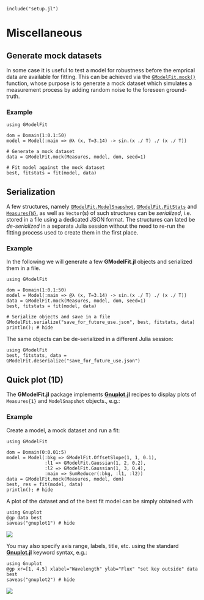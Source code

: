 ```@setup abc
include("setup.jl")
```

# Miscellaneous

## Generate mock datasets

In some case it is useful to test a model for robustness before the emprical data are available for fitting.  This can be achieved via the [`GModelFit.mock()`](@ref) function, whose purpose is to generate a mock dataset which simulates a measurement process by adding random noise to the foreseen ground-truth.

### Example

```@example abc
using GModelFit

dom = Domain(1:0.1:50)
model = Model(:main => @λ (x, T=3.14) -> sin.(x ./ T) ./ (x ./ T))

# Generate a mock dataset
data = GModelFit.mock(Measures, model, dom, seed=1)

# Fit model against the mock dataset
best, fitstats = fit(model, data)
```



## Serialization

A few structures, namely [`GModelFit.ModelSnapshot`](@ref), [`GModelFit.FitStats`](@ref) and [`Measures{N}`](@ref), as well as `Vector`(s) of such structures can be *serialized*, i.e. stored in a file using a dedicated JSON format.  The structures can lated be *de-serialized* in a separata Julia session without the need to re-run the fitting process used to create them in the first place.

### Example

In the following we will generate a few **GModelFit.jl** objects and serialized them in a file.
```@example abc
using GModelFit

dom = Domain(1:0.1:50)
model = Model(:main => @λ (x, T=3.14) -> sin.(x ./ T) ./ (x ./ T))
data = GModelFit.mock(Measures, model, dom, seed=1)
best, fitstats = fit(model, data)

# Serialize objects and save in a file
GModelFit.serialize("save_for_future_use.json", best, fitstats, data)
println(); # hide
```

The same objects can be de-serialized in a different Julia session:
```@example abc
using GModelFit
best, fitstats, data = GModelFit.deserialize("save_for_future_use.json")
```



## Quick plot (1D)

The **GModelFit.jl** package implements [**Gnuplot.jl**](https://github.com/gcalderone/Gnuplot.jl/) recipes to display plots of `Measures{1}` and `ModelSnapshot` objects., e.g.:

### Example

Create a model, a mock dataset and run a fit:
```@example abc
using GModelFit

dom = Domain(0:0.01:5)
model = Model(:bkg => GModelFit.OffsetSlope(1, 1, 0.1),
              :l1 => GModelFit.Gaussian(1, 2, 0.2),
              :l2 => GModelFit.Gaussian(1, 3, 0.4),
              :main => SumReducer(:bkg, :l1, :l2))
data = GModelFit.mock(Measures, model, dom)
best, res = fit(model, data)
println(); # hide
```

A plot of the dataset and of the best fit model can be simply obtained with
```@example abc
using Gnuplot
@gp data best
saveas("gnuplot1") # hide
```
![](assets/gnuplot1.png)

You may also specify axis range, labels, title, etc. using the standard [**Gnuplot.jl**](https://github.com/gcalderone/Gnuplot.jl/) keyword syntax, e.g.:

```@example abc
using Gnuplot
@gp xr=[1, 4.5] xlabel="Wavelength" ylab="Flux" "set key outside" data best
saveas("gnuplot2") # hide
```
![](assets/gnuplot2.png)
